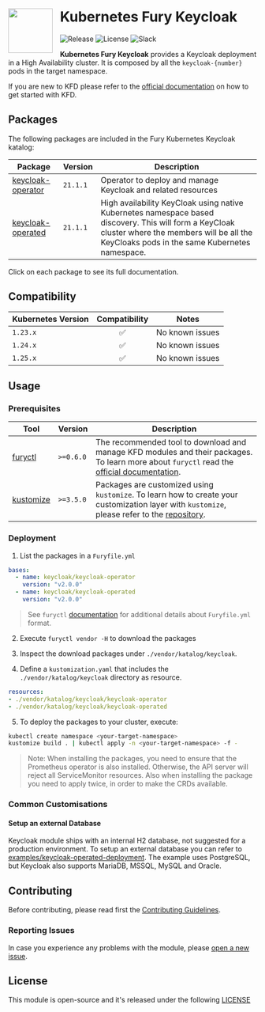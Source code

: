 <h1>
    <img src="https://github.com/sighupio/fury-distribution/blob/main/docs/assets/fury-epta-white.png?raw=true" align="left" width="90" style="margin-right: 15px"/>
    Kubernetes Fury Keycloak
</h1>

![Release](https://img.shields.io/badge/Latest%20Release-v2.0.0-blue)
![License](https://img.shields.io/github/license/sighupio/fury-kubernetes-keycloak?label=License)
![Slack](https://img.shields.io/badge/slack-@kubernetes/fury-yellow.svg?logo=slack&label=Slack)

<!-- <KFD-DOCS> -->

**Kubernetes Fury Keycloak** provides a Keycloak deployment in a High Availability cluster. It is composed by all
the `keycloak-{number}` pods in the target namespace.

If you are new to KFD please refer to the [official documentation][kfd-docs] on how to get started with KFD.

## Packages

The following packages are included in the Fury Kubernetes Keycloak katalog:

| Package                                                | Version                         | Description                                                                                 |
| ------------------------------------------------------ | ------------------------------- | ------------------------------------------------------------------------------------------- |
| [keycloak-operator](katalog/keycloak-operator)         | `21.1.1`                        | Operator to deploy and manage Keycloak and related resources |
| [keycloak-operated](katalog/keycloak-operated)         | `21.1.1`                        | High availability KeyCloak using native Kubernetes namespace based discovery. This will form a KeyCloak cluster where the members will be all the KeyCloaks pods in the same Kubernetes namespace.                         |

Click on each package to see its full documentation.

## Compatibility

| Kubernetes Version |   Compatibility    | Notes           |
| ------------------ | :----------------: | --------------- |
| `1.23.x`           | :white_check_mark: | No known issues |
| `1.24.x`           | :white_check_mark: | No known issues |
| `1.25.x`           | :white_check_mark: | No known issues |

## Usage

### Prerequisites

| Tool                        | Version   | Description                                                                                                                                                    |
| --------------------------- | --------- | -------------------------------------------------------------------------------------------------------------------------------------------------------------- |
| [furyctl][furyctl-repo]     | `>=0.6.0` | The recommended tool to download and manage KFD modules and their packages. To learn more about `furyctl` read the [official documentation][furyctl-repo].     |
| [kustomize][kustomize-repo] | `>=3.5.0` | Packages are customized using `kustomize`. To learn how to create your customization layer with `kustomize`, please refer to the [repository][kustomize-repo]. |

### Deployment

1. List the packages in a `Furyfile.yml`

```yaml
bases:
  - name: keycloak/keycloak-operator
    version: "v2.0.0"
  - name: keycloak/keycloak-operated
    version: "v2.0.0"
```

> See `furyctl` [documentation][furyctl-repo] for additional details about `Furyfile.yml` format.

2. Execute `furyctl vendor -H` to download the packages

3. Inspect the download packages under `./vendor/katalog/keycloak`.

4. Define a `kustomization.yaml` that includes the `./vendor/katalog/keycloak` directory as resource.

```yaml
resources:
- ./vendor/katalog/keycloak/keycloak-operator
- ./vendor/katalog/keycloak/keycloak-operated
```

5. To deploy the packages to your cluster, execute:

```bash
kubectl create namespace <your-target-namespace>
kustomize build . | kubectl apply -n <your-target-namespace> -f -
```

> Note: When installing the packages, you need to ensure that the Prometheus operator is also installed.
> Otherwise, the API server will reject all ServiceMonitor resources.
> Also when installing the package you need to apply twice, in order to make the CRDs available.

### Common Customisations

#### Setup an external Database

Keycloak module ships with an internal H2 database, not suggested for a production environment.
To setup an external database you can refer to [examples/keycloak-operated-deployment](../../examples/keycloak-operated-deployment). The example uses PostgreSQL, but Keycloak also supports MariaDB, MSSQL, MySQL and Oracle.

<!-- Links -->

[kfd-repo]: https://github.com/sighupio/fury-distribution
[furyctl-repo]: https://github.com/sighupio/furyctl
[kustomize-repo]: https://github.com/kubernetes-sigs/kustomize
[kfd-docs]: https://docs.kubernetesfury.com/docs/distribution/

<!-- </KFD-DOCS> -->

<!-- <FOOTER> -->

## Contributing

Before contributing, please read first the [Contributing Guidelines](docs/CONTRIBUTING.md).

### Reporting Issues

In case you experience any problems with the module, please [open a new issue](https://github.com/sighupio/fury-kubernetes-keycloak/issues/new/choose).

## License

This module is open-source and it's released under the following [LICENSE](LICENSE)

<!-- </FOOTER> -->